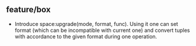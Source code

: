 ## feature/box

* Introduce space:upgrade(mode, format, func). Using it one can set format
  (which can be incompatible with current one) and convert tuples with
  accordance to the given format during one operation.

